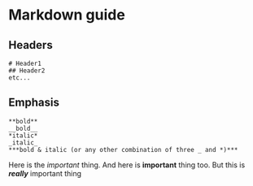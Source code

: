 # Markdown guide
## Headers
```
# Header1
## Header2
etc...
```

## Emphasis
```
**bold**
__bold__
*italic*
_italic_
***bold & italic (or any other combination of three _ and *)***
```
Here is the *important* thing.
And here is **important** thing too.
But this is ***really*** important thing
